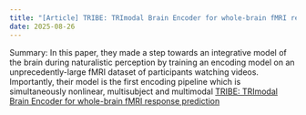 ```yaml
---
title: "[Article] TRIBE: TRImodal Brain Encoder for whole-brain fMRI response prediction"
date: 2025-08-26
---
```


Summary: In this paper, they made a step towards an integrative model of the brain during naturalistic perception by training an encoding model on an unprecedently-large fMRI dataset of participants watching videos. Importantly, their model is the first encoding pipeline which is simultaneously nonlinear, multisubject and multimodal
[TRIBE: TRImodal Brain Encoder for whole-brain fMRI response prediction](https://www.arxiv.org/abs/2507.22229)
